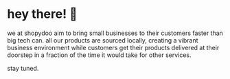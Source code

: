 # hey there! :wave:

we at shopydoo aim to bring small businesses to their customers faster than big tech can. 
all our products are sourced locally, creating a vibrant business environment 
while customers get their products delivered at their doorstep in a fraction of the time it would take for other services.


stay tuned.
